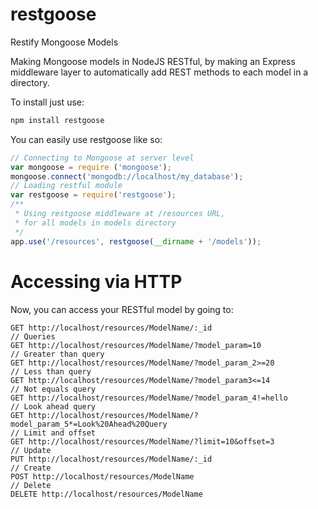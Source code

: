restgoose
=========

Restify Mongoose Models

Making Mongoose models in NodeJS RESTful, by making an Express middleware layer to automatically add REST methods to each model in a directory.


To install just use:

```sh
npm install restgoose
```

You can easily use restgoose like so:

```Javascript
// Connecting to Mongoose at server level
var mongoose = require ('mongoose');
mongoose.connect('mongodb://localhost/my_database');
// Loading restful module
var restgoose = require('restgoose');
/** 
 * Using restgoose middleware at /resources URL,
 * for all models in models directory
 */
app.use('/resources', restgoose(__dirname + '/models'));
```
# Accessing via HTTP

Now, you can access your RESTful model by going to:
```
GET http://localhost/resources/ModelName/:_id
// Queries
GET http://localhost/resources/ModelName/?model_param=10
// Greater than query
GET http://localhost/resources/ModelName/?model_param_2>=20
// Less than query
GET http://localhost/resources/ModelName/?model_param3<=14
// Not equals query
GET http://localhost/resources/ModelName/?model_param_4!=hello
// Look ahead query
GET http://localhost/resources/ModelName/?model_param_5*=Look%20Ahead%20Query
// Limit and offset
GET http://localhost/resources/ModelName/?limit=10&offset=3
// Update
PUT http://localhost/resources/ModelName/:_id
// Create
POST http://localhost/resources/ModelName
// Delete
DELETE http://localhost/resources/ModelName
```
